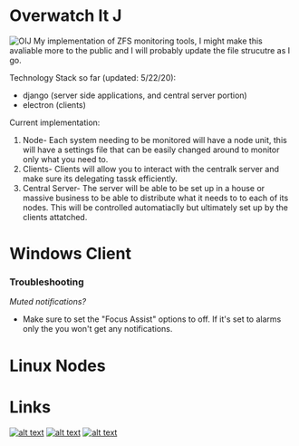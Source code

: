 # Overwatch It J
![OIJ](/Resources/Logo/Overwatch_It_J_Logo.png?raw=true "OIJ")
My implementation of ZFS monitoring tools, I might make this avaliable more to the public and I will probably update the file strucutre as I go.

Technology Stack so far (updated: 5/22/20):
- django (server side applications, and central server portion)
- electron (clients)


Current implementation:
1. Node- Each system needing to be monitored will have a node unit, this will have a settings file that can be easily changed around to monitor only what you need to.
2. Clients- Clients will allow you to interact with the centralk server and make sure its delegating tassk efficiently.
3. Central Server- The server will be able to be set up in a house or massive business to be able to distribute what it needs to to each of its nodes. This will be controlled automatiaclly but ultimately set up by the clients attatched.


# Windows Client
### Troubleshooting
*Muted notifications?*
- Make sure to set the "Focus Assist" options to off. If it's set to alarms only the you won't get any notifications.

# Linux Nodes


# Links
<!-- Please don't remove this: Grab your social icons from https://github.com/carlsednaoui/gitsocial -->
<!-- display the social media buttons in your README -->
[![alt text][4.1]][4]
[![alt text][5.1]][5]
[![alt text][6.1]][6]

<!-- icons with padding -->
[4.1]: https://i.imgur.com/Dc6HxtY.png (Trello)
[5.1]: https://i.imgur.com/kVtU3B7.png (discord icon with padding)
[6.1]: https://i.imgur.com/ls0UWAx.png (github icon with padding)


<!-- links to your social media accounts -->
<!-- update these accordingly -->
[4]: https://trello.com/b/Cy5V0pgH/overwatch-it-j
[5]: https://discord.gg/nAcrx7q
[6]: https://github.com/joelawm
